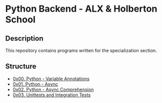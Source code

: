 <h1>Python Backend - ALX & Holberton School</h1>

<h2>Description</h2>
<p>This repository contains programs written for the specialization section.</p>

<h2>Structure</h2>
<ul>
    <li><a href="https://github.com/NyasimiPhilip/alx-backend-python/tree/master/0x00-python_variable_annotations">0x00. Python - Variable Annotations</a></li>
    <li><a href="https://github.com/NyasimiPhilip/alx-backend-python/tree/master/0x01-python_async_function">0x01. Python - Async</a></li>
    <li><a href="https://github.com/NyasimiPhilip/alx-backend-python/tree/master/0x02-python_async_comprehension">0x02. Python - Async Comprehension</a></li>
    <li><a href="https://github.com/NyasimiPhilip/alx-backend-python/tree/master/0x03-Unittests_and_integration_tests#task-0-parameterize-a-unit-test">0x03. Unittests and Integration Tests</a></li>
    <!-- Add more list items as needed -->
</ul>
